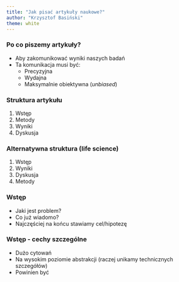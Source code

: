 ```yaml
---
title: "Jak pisać artykuły naukowe?"
author: "Krzysztof Basiński"
theme: white
---
```



### Po co piszemy artykuły?

- Aby zakomunikować wyniki naszych badań
- Ta komunikacja musi być:
    + Precyzyjna 
    + Wydajna
    + Maksymalnie obiektywna (_unbiased_)

### Struktura artykułu

1. Wstęp
2. Metody
3. Wyniki
4. Dyskusja

### Alternatywna struktura (life science)

1. Wstęp
2. Wyniki
3. Dyskusja
4. Metody


### Wstęp

- Jaki jest problem?
- Co już wiadomo?
- Najczęściej na końcu stawiamy cel/hipotezę

### Wstęp - cechy szczególne

- Dużo cytowań
- Na wysokim poziomie abstrakcji (raczej unikamy technicznych szczegółów)
- Powinien być 
